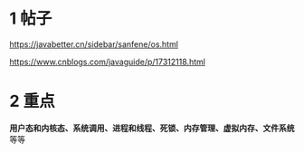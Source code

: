 
# 1 帖子 

https://javabetter.cn/sidebar/sanfene/os.html

https://www.cnblogs.com/javaguide/p/17312118.html



# 2 重点 

**用户态和内核态、系统调用、进程和线程、死锁、内存管理、虚拟内存、文件系统**等等
